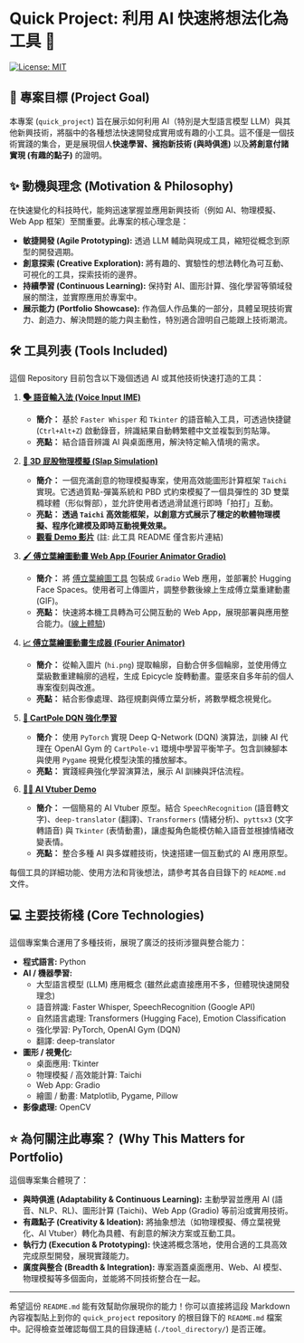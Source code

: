 # Quick Project: 利用 AI 快速將想法化為工具 🚀

[![License: MIT](https://img.shields.io/badge/License-MIT-yellow.svg)](https://opensource.org/licenses/MIT) 

## 🎯 專案目標 (Project Goal)

本專案 (`quick_project`) 旨在展示如何利用 AI（特別是大型語言模型 LLM）與其他新興技術，將腦中的各種想法快速開發成實用或有趣的小工具。這不僅是一個技術實踐的集合，更是展現個人**快速學習、擁抱新技術 (與時俱進)** 以及**將創意付諸實現 (有趣的點子)** 的證明。

## ✨ 動機與理念 (Motivation & Philosophy)

在快速變化的科技時代，能夠迅速掌握並應用新興技術（例如 AI、物理模擬、Web App 框架）至關重要。此專案的核心理念是：

* **敏捷開發 (Agile Prototyping):** 透過 LLM 輔助與現成工具，縮短從概念到原型的開發週期。
* **創意探索 (Creative Exploration):** 將有趣的、實驗性的想法轉化為可互動、可視化的工具，探索技術的邊界。
* **持續學習 (Continuous Learning):** 保持對 AI、圖形計算、強化學習等領域發展的關注，並實際應用於專案中。
* **展示能力 (Portfolio Showcase):** 作為個人作品集的一部分，具體呈現技術實力、創造力、解決問題的能力與主動性，特別適合證明自己能跟上技術潮流。

## 🛠️ 工具列表 (Tools Included)

這個 Repository 目前包含以下幾個透過 AI 或其他技術快速打造的工具：

1.  **[🗣️ 語音輸入法 (Voice Input IME)](./voice_input_whisper/)**
    * **簡介：** 基於 `Faster Whisper` 和 `Tkinter` 的語音輸入工具，可透過快捷鍵 (`Ctrl+Alt+Z`) 啟動錄音，辨識結果自動轉繁體中文並複製到剪貼簿。
    * **亮點：** 結合語音辨識 AI 與桌面應用，解決特定輸入情境的需求。

2.  **[🍑 3D 屁股物理模擬 (Slap Simulation)](./slap/)**
    * **簡介：** 一個充滿創意的物理模擬專案，使用高效能圖形計算框架 `Taichi` 實現。它透過質點-彈簧系統和 PBD 式約束模擬了一個具彈性的 3D 雙葉橢球體（形似臀部），並允許使用者透過滑鼠進行即時「拍打」互動。
    * **亮點： 透過 `Taichi` 高效能框架，以創意方式展示了穩定的軟體物理模擬、程序化建模及即時互動視覺效果。**
    * **[觀看 Demo 影片](https://www.youtube.com/watch?v=30DuSpVrrgY)** (註: 此工具 README 僅含影片連結)

3.  **[🖌️ 傅立葉繪圖動畫 Web App (Fourier Animator Gradio)](./fourier_animator_gradio/)**
    * **簡介：** 將 [傅立葉繪圖工具](#4---傅立葉繪圖動畫生成器-fourier-animator) 包裝成 `Gradio` Web 應用，並部署於 Hugging Face Spaces。使用者可上傳圖片，調整參數後線上生成傅立葉重建動畫 (GIF)。
    * **亮點：** 快速將本機工具轉為可公開互動的 Web App，展現部署與應用整合能力。([線上體驗](https://huggingface.co/spaces/ysinray/fourier-draw))

4.  **[📈 傅立葉繪圖動畫生成器 (Fourier Animator)](./fourier_animator/)**
    * **簡介：** 從輸入圖片 (`hi.png`) 提取輪廓，自動合併多個輪廓，並使用傅立葉級數重建輪廓的過程，生成 Epicycle 旋轉動畫。靈感來自多年前的個人專案復刻與改進。
    * **亮點：** 結合影像處理、路徑規劃與傅立葉分析，將數學概念視覺化。

5.  **[🤖 CartPole DQN 強化學習](./carpole/)**
    * **簡介：** 使用 `PyTorch` 實現 Deep Q-Network (DQN) 演算法，訓練 AI 代理在 OpenAI Gym 的 `CartPole-v1` 環境中學習平衡竿子。包含訓練腳本與使用 `Pygame` 視覺化模型決策的播放腳本。
    * **亮點：** 實踐經典強化學習演算法，展示 AI 訓練與評估流程。

6.  **[🧑‍💻 AI Vtuber Demo](./ai_vtuber/)**
    * **簡介：** 一個簡易的 AI Vtuber 原型。結合 `SpeechRecognition` (語音轉文字)、`deep-translator` (翻譯)、`Transformers` (情緒分析)、`pyttsx3` (文字轉語音) 與 `Tkinter` (表情動畫)，讓虛擬角色能模仿輸入語音並根據情緒改變表情。
    * **亮點：** 整合多種 AI 與多媒體技術，快速搭建一個互動式的 AI 應用原型。

每個工具的詳細功能、使用方法和背後想法，請參考其各自目錄下的 `README.md` 文件。

## 💻 主要技術棧 (Core Technologies)

這個專案集合運用了多種技術，展現了廣泛的技術涉獵與整合能力：

* **程式語言:** Python
* **AI / 機器學習:**
    * 大型語言模型 (LLM) 應用概念 (雖然此處直接應用不多，但體現快速開發理念)
    * 語音辨識: Faster Whisper, SpeechRecognition (Google API)
    * 自然語言處理: Transformers (Hugging Face), Emotion Classification
    * 強化學習: PyTorch, OpenAI Gym (DQN)
    * 翻譯: deep-translator
* **圖形 / 視覺化:**
    * 桌面應用: Tkinter
    * 物理模擬 / 高效能計算: Taichi
    * Web App: Gradio
    * 繪圖 / 動畫: Matplotlib, Pygame, Pillow
* **影像處理:** OpenCV

## ⭐ 為何關注此專案？ (Why This Matters for Portfolio)

這個專案集合體現了：

* **與時俱進 (Adaptability & Continuous Learning):** 主動學習並應用 AI (語音、NLP、RL)、圖形計算 (Taichi)、Web App (Gradio) 等前沿或實用技術。
* **有趣點子 (Creativity & Ideation):** 將抽象想法（如物理模擬、傅立葉視覺化、AI Vtuber）轉化為具體、有創意的解決方案或互動工具。
* **執行力 (Execution & Prototyping):** 快速將概念落地，使用合適的工具高效完成原型開發，展現實踐能力。
* **廣度與整合 (Breadth & Integration):** 專案涵蓋桌面應用、Web、AI 模型、物理模擬等多個面向，並能將不同技術整合在一起。

---

希望這份 `README.md` 能有效幫助你展現你的能力！你可以直接將這段 Markdown 內容複製貼上到你的 `quick_project` repository 的根目錄下的 `README.md` 檔案中。記得檢查並確認每個工具的目錄連結 (`./tool_directory/`) 是否正確。
